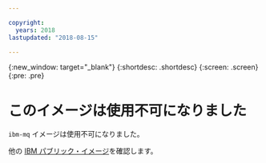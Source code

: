 ```yaml
---

copyright:
  years: 2018
lastupdated: "2018-08-15"

---
```


{:new_window: target="_blank"}
{:shortdesc: .shortdesc}
{:screen: .screen}
{:pre: .pre}

# このイメージは使用不可になりました

`ibm-mq` イメージは使用不可になりました。

他の [IBM パブリック・イメージ](/docs/services/RegistryImages/index.html#ibm_images)を確認します。

